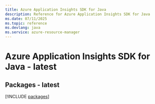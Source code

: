 ```yaml
---
title: Azure Application Insights SDK for Java
description: Reference for Azure Application Insights SDK for Java
ms.date: 07/11/2025
ms.topic: reference
ms.devlang: java
ms.service: azure-resource-manager
---
```

# Azure Application Insights SDK for Java - latest
## Packages - latest
[!INCLUDE [packages](application-insights-index.md)]